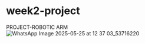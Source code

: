 # week2-project
PROJECT-ROBOTIC ARM
![WhatsApp Image 2025-05-25 at 12 37 03_53716220](https://github.com/user-attachments/assets/8f50ae30-1d9b-4436-9586-57d5136a5a46)

